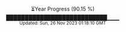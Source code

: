 <p align="center">
⏳Year Progress (90.15 %) <br>
███████████████████████████▁▁▁ <br>
<sub>Updated: Sun, 26 Nov 2023 01:18:10 GMT</sub>
</p>

